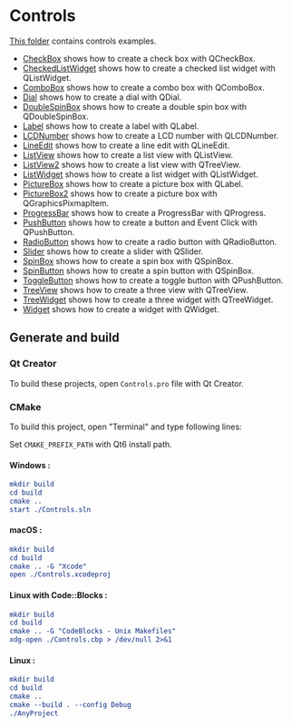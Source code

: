 # Controls

[This folder](.) contains controls examples.

* [CheckBox](CheckBox/README.md) shows how to create a check box with QCheckBox.
* [CheckedListWidget](CheckedListWidget/README.md) shows how to create a checked list widget with QListWidget.
* [ComboBox](ComboBox/README.md) shows how to create a combo box with QComboBox.
* [Dial](Dial/README.md) shows how to create a dial with QDial.
* [DoubleSpinBox](DoubleSpinBox/README.md) shows how to create a double spin box with QDoubleSpinBox.
* [Label](Label/README.md) shows how to create a label with QLabel.
* [LCDNumber](LCDNumber/README.md) shows how to create a LCD number with QLCDNumber.
* [LineEdit](LineEdit/README.md) shows how to create a line edit with QLineEdit.
* [ListView](ListWidget/README.md) shows how to create a list view with QListView.
* [ListView2](ListView2/README.md) shows how to create a list view with QTreeView.
* [ListWidget](ListWidget/README.md) shows how to create a list widget with QListWidget.
* [PictureBox](PictureBox/README.md) shows how to create a picture box with QLabel.
* [PictureBox2](PictureBox2/README.md) shows how to create a picture box with QGraphicsPixmapItem.
* [ProgressBar](ProgressBar/README.md) shows how to create a ProgressBar with QProgress.
* [PushButton](PushButton/README.md) shows how to create a button and Event Click with QPushButton.
* [RadioButton](RadioButton/README.md) shows how to create a radio button with QRadioButton.
* [Slider](Slider/README.md) shows how to create a slider with QSlider.
* [SpinBox](SpinBox/README.md) shows how to create a spin box with QSpinBox.
* [SpinButton](SpinButton/README.md) shows how to create a spin button with QSpinBox.
* [ToggleButton](ToggleButton/README.md) shows how to create a toggle button with QPushButton.
* [TreeView](TreeView/README.md) shows how to create a three view with QTreeView.
* [TreeWidget](TreeWidget/README.md) shows how to create a three widget with QTreeWidget.
* [Widget](ToggleButton/README.md) shows how to create a widget with QWidget.

## Generate and build

### Qt Creator

To build these projects, open `Controls.pro` file with Qt Creator.

### CMake

To build this project, open "Terminal" and type following lines:

Set `CMAKE_PREFIX_PATH` with Qt6 install path.

#### Windows :

``` cmake
mkdir build
cd build
cmake ..
start ./Controls.sln
```

#### macOS :

``` cmake
mkdir build
cd build
cmake .. -G "Xcode"
open ./Controls.xcodeproj
```

#### Linux with Code::Blocks :

``` cmake
mkdir build
cd build
cmake .. -G "CodeBlocks - Unix Makefiles"
xdg-open ./Controls.cbp > /dev/null 2>&1
```

#### Linux :

``` cmake
mkdir build
cd build
cmake .. 
cmake --build . --config Debug
./AnyProject
```
